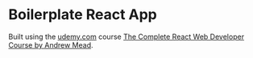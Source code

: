 # Boilerplate React App

Built using the [udemy.com](https://udemy.com) course [The Complete React Web Developer Course by Andrew Mead](https://www.udemy.com/the-complete-react-web-app-developer-course).
